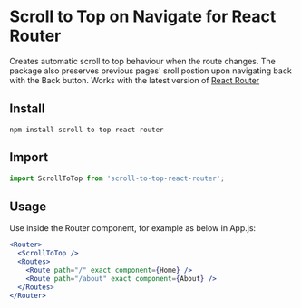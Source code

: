 # Scroll to Top on Navigate for React Router

Creates automatic scroll to top behaviour when the route changes. The package also preserves previous pages' sroll postion upon navigating back with the Back button.
Works with the latest version of [React Router](https://reactrouter.com/en/main)

## Install

```npm
npm install scroll-to-top-react-router
```

## Import 

```js
import ScrollToTop from 'scroll-to-top-react-router';
```

## Usage

Use inside the Router component, for example as below in App.js:

```jsx
<Router>
  <ScrollToTop />
  <Routes>
    <Route path="/" exact component={Home} />
    <Route path="/about" exact component={About} />
  </Routes>
</Router>
```
